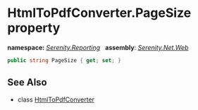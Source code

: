 # HtmlToPdfConverter.PageSize property
**namespace:** *[Serenity.Reporting](../../README.md#serenity.reporting-namespace)*   **assembly**: *[Serenity.Net.Web](../../README.md)*

```csharp
public string PageSize { get; set; }
```

## See Also

* class [HtmlToPdfConverter](../HtmlToPdfConverter.md)